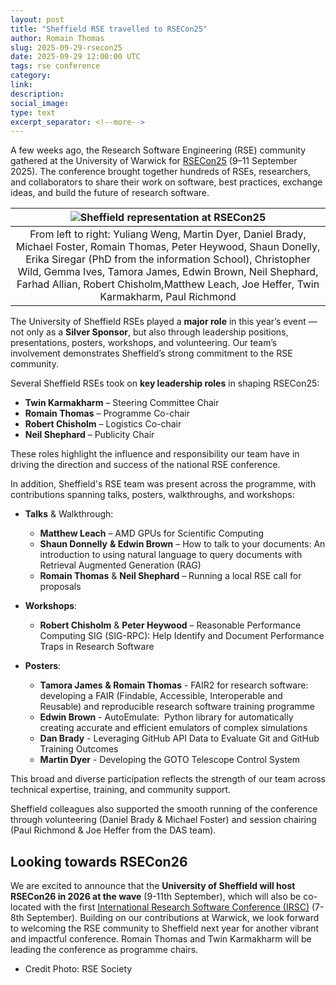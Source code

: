 ```yaml
---
layout: post
title: "Sheffield RSE travelled to RSECon25"
author: Romain Thomas
slug: 2025-09-29-rsecon25
date: 2025-09-29 12:00:00 UTC
tags: rse conference
category:
link:
description:
social_image:
type: text
excerpt_separator: <!--more-->
---
```



A few weeks ago, the Research Software Engineering (RSE) community gathered at the University of Warwick 
for [RSECon25][rsecon25] (9–11 September 2025). The conference brought together hundreds of RSEs, researchers, 
and collaborators to share their work on software, best practices, exchange ideas, and build the future of research software.

| ![Sheffield representation at RSECon25](/assets/images/2025-09-29-RSECon25.png) | 
|:--:| 
| From left to right: Yuliang Weng, Martin Dyer, Daniel Brady, Michael Foster, Romain Thomas, Peter Heywood, Shaun Donelly, Erika Siregar (PhD from the information School), Christopher Wild, Gemma Ives, Tamora James, Edwin Brown, Neil Shephard, Farhad Allian, Robert Chisholm,Matthew Leach, Joe Heffer, Twin Karmakharm, Paul Richmond|

The University of Sheffield RSEs played a **major role** in this year’s event — not only as a **Silver Sponsor**, 
but also through leadership positions, presentations, posters, workshops, and volunteering. 
Our team’s involvement demonstrates Sheffield’s strong commitment to the RSE community.

Several Sheffield RSEs took on **key leadership roles** in shaping RSECon25:

- **Twin Karmakharm** – Steering Committee Chair    
- **Romain Thomas** – Programme Co-chair
- **Robert Chisholm** – Logistics Co-chair
- **Neil Shephard** – Publicity Chair

These roles highlight the influence and responsibility our team have in driving the direction and success of the national RSE conference.

In addition, Sheffield's RSE team was present across the programme, with contributions spanning talks, posters, walkthroughs, and workshops:

- **Talks** & Walkthrough:
    - **Matthew Leach** – AMD GPUs for Scientific Computing
    - **Shaun Donnelly** **& Edwin Brown** – How to talk to your documents: An introduction to using natural language to query documents with Retrieval Augmented Generation (RAG)
    - **Romain Thomas** & **Neil Shephard**  – Running a local RSE call for proposals

- **Workshops**:
    - **Robert Chisholm** & **Peter Heywood**  – Reasonable Performance Computing SIG (SIG-RPC): Help Identify and Document Performance Traps in Research Software

- **Posters**:
    - **Tamora James** **& Romain Thomas** - FAIR2 for research software: developing a FAIR (Findable, Accessible, Interoperable and Reusable) and reproducible research software training programme
    - **Edwin Brown** - AutoEmulate:  Python library for automatically creating accurate and efficient emulators of complex simulations
    - **Dan Brady** - Leveraging GitHub API Data to Evaluate Git and GitHub Training Outcomes
    - **Martin Dyer** - Developing the GOTO Telescope Control System

This broad and diverse participation reflects the strength of our team across technical expertise, training, and community support.

Sheffield colleagues also supported the smooth running of the conference through volunteering (Daniel Brady & Michael Foster) and session chairing (Paul Richmond & Joe Heffer from the DAS team).

## Looking towards RSECon26

We are excited to announce that the **University of Sheffield will host RSECon26 in 2026 at the wave** (9-11th September), which will also be co-located with the first [International Research Software Conference (IRSC)][IRSC] (7-8th September). 
Building on our contributions at Warwick, we look forward to welcoming the RSE community to Sheffield next year for another vibrant and impactful conference. Romain Thomas and Twin Karmakharm will be leading the conference as programme chairs.  

* Credit Photo: RSE Society

[rsecon25]: https://rsecon25.society-rse.org/
[IRSC]: https://www.researchsoft.org/irsc/
